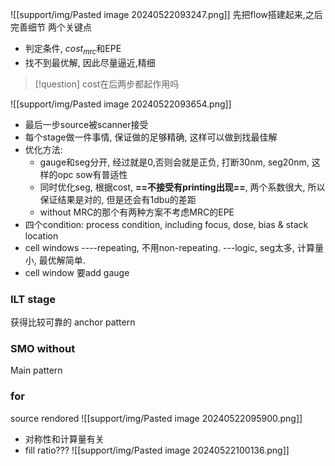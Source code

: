 ![[support/img/Pasted image 20240522093247.png]]
先把flow搭建起来,之后完善细节
两个关键点
- 判定条件, $cost_{mrc}$和EPE
- 找不到最优解, 因此尽量逼近,精细
> [!question] cost在后两步都起作用吗

![[support/img/Pasted image 20240522093654.png]]
- 最后一步source被scanner接受
- 每个stage做一件事情, 保证做的足够精确, 这样可以做到找最佳解
- 优化方法: 
	- gauge和seg分开, 经过就是0,否则会就是正负, 打断30nm, seg20nm, 这样的opc sow有普适性
	- 同时优化seg, 根据cost, **==不接受有printing出现==**, 两个系数很大, 所以保证结果是对的, 但是还会有1dbu的差距
	- without MRC的那个有两种方案不考虑MRC的EPE
- 四个condition: process condition, including focus, dose, bias & stack location
- cell windows ----repeating, 不用non-repeating. ---logic, seg太多, 计算量小, 最优解简单.
- cell window 要add gauge
### ILT stage
获得比较可靠的
anchor pattern
### SMO without
Main pattern
### for
source rendored
![[support/img/Pasted image 20240522095900.png]]
- 对称性和计算量有关
- fill ratio???
![[support/img/Pasted image 20240522100136.png]]
